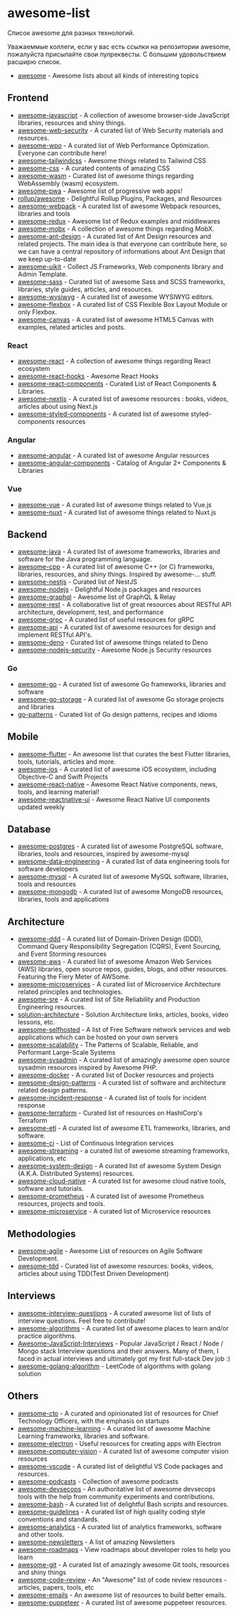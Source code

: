 # awesome-list

Список awesome для разных технологий.

Уважаеммые коллеги, если у вас есть ссылки на репозитории awesome, пожалуйста присылайте свои пулреквесты. С большим удовольствием расширю список.

* [awesome](https://github.com/sindresorhus/awesome) - Awesome lists about all kinds of interesting topics

## Frontend
* [awesome-javascript](https://github.com/sorrycc/awesome-javascript) - A collection of awesome browser-side JavaScript libraries, resources and shiny things.
* [awesome-web-security](https://github.com/qazbnm456/awesome-web-security) - A curated list of Web Security materials and resources.
* [awesome-wpo](https://github.com/davidsonfellipe/awesome-wpo) - A curated list of Web Performance Optimization. Everyone can contribute here!
* [awesome-tailwindcss](https://github.com/aniftyco/awesome-tailwindcss) - Awesome things related to Tailwind CSS
* [awesome-css](https://github.com/awesome-css-group/awesome-css) - A curated contents of amazing CSS
* [awesome-wasm](https://github.com/mbasso/awesome-wasm) - Curated list of awesome things regarding WebAssembly (wasm) ecosystem.
* [awesome-pwa](https://github.com/hemanth/awesome-pwa) - Awesome list of progressive web apps!
* [rollup/awesome](https://github.com/rollup/awesome) - Delightful Rollup Plugins, Packages, and Resources
* [awesome-webpack](https://github.com/webpack-contrib/awesome-webpack) - A curated list of awesome Webpack resources, libraries and tools
* [awesome-redux](https://github.com/xgrommx/awesome-redux) - Awesome list of Redux examples and middlewares
* [awesome-mobx](https://github.com/mobxjs/awesome-mobx) - A collection of awesome things regarding MobX.
* [awesome-ant-design](https://github.com/websemantics/awesome-ant-design) - A curated list of Ant Design resources and related projects. The main idea is that everyone can contribute here, so we can have a central repository of informations about Ant Design that we keep up-to-date
* [awesome-uikit](https://github.com/jaywcjlove/awesome-uikit) - Collect JS Frameworks, Web components library and Admin Template.
* [awesome-sass](https://github.com/Famolus/awesome-sass) - Curated list of awesome Sass and SCSS frameworks, libraries, style guides, articles, and resources.
* [awesome-wysiwyg](https://github.com/JefMari/awesome-wysiwyg) - A curated list of awesome WYSIWYG editors.
* [awesome-flexbox](https://github.com/afonsopacifer/awesome-flexbox) - A curated list of CSS Flexible Box Layout Module or only Flexbox.
* [awesome-canvas](https://github.com/raphamorim/awesome-canvas) - A curated list of awesome HTML5 Canvas with examples, related articles and posts.
### React
* [awesome-react](https://github.com/enaqx/awesome-react) - A collection of awesome things regarding React ecosystem
* [awesome-react-hooks](https://github.com/rehooks/awesome-react-hooks) - Awesome React Hooks
* [awesome-react-components](https://github.com/brillout/awesome-react-components) - Curated List of React Components & Libraries.
* [awesome-nextjs](https://github.com/unicodeveloper/awesome-nextjs) - A curated list of awesome resources : books, videos, articles about using Next.js
* [awesome-styled-components](https://github.com/styled-components/awesome-styled-components) - A curated list of awesome styled-components resources
### Angular
* [awesome-angular](https://github.com/PatrickJS/awesome-angular) - A curated list of awesome Angular resources
* [awesome-angular-components](https://github.com/brillout/awesome-angular-components) - Catalog of Angular 2+ Components & Libraries
### Vue
* [awesome-vue](https://github.com/vuejs/awesome-vue) - A curated list of awesome things related to Vue.js
* [awesome-nuxt](https://github.com/nuxt-community/awesome-nuxt) - A curated list of awesome things related to Nuxt.js

## Backend
* [awesome-java](https://github.com/akullpp/awesome-java) - A curated list of awesome frameworks, libraries and software for the Java programming language.
* [awesome-cpp](https://github.com/fffaraz/awesome-cpp) - A curated list of awesome C++ (or C) frameworks, libraries, resources, and shiny things. Inspired by awesome-... stuff.
* [awesome-nestjs](https://github.com/juliandavidmr/awesome-nestjs) - Curated list of NestJS
* [awesome-nodejs](https://github.com/sindresorhus/awesome-nodejs) - Delightful Node.js packages and resources
* [awesome-graphql](https://github.com/chentsulin/awesome-graphql) - Awesome list of GraphQL & Relay
* [awesome-rest](https://github.com/marmelab/awesome-rest) - A collaborative list of great resources about RESTful API architecture, development, test, and performance
* [awesome-grpc](https://github.com/grpc-ecosystem/awesome-grpc) - A curated list of useful resources for gRPC
* [awesome-api](https://github.com/Kikobeats/awesome-api) - A curated list of awesome resources for design and implement RESTful API's.
* [awesome-deno](https://github.com/denolib/awesome-deno) - Curated list of awesome things related to Deno
* [awesome-nodejs-security](https://github.com/lirantal/awesome-nodejs-security) - Awesome Node.js Security resources
### Go
* [awesome-go](https://github.com/avelino/awesome-go) - A curated list of awesome Go frameworks, libraries and software
* [awesome-go-storage](https://github.com/gostor/awesome-go-storage) - A curated list of awesome Go storage projects and libraries
* [go-patterns](https://github.com/tmrts/go-patterns) - Curated list of Go design patterns, recipes and idioms

## Mobile
* [awesome-flutter](https://github.com/Solido/awesome-flutter) - An awesome list that curates the best Flutter libraries, tools, tutorials, articles and more.
* [awesome-ios](https://github.com/vsouza/awesome-ios) - A curated list of awesome iOS ecosystem, including Objective-C and Swift Projects
* [awesome-react-native](https://github.com/jondot/awesome-react-native) - Awesome React Native components, news, tools, and learning material!
* [awesome-reactnative-ui](https://github.com/madhavanmalolan/awesome-reactnative-ui) - Awesome React Native UI components updated weekly

## Database
* [awesome-postgres](https://github.com/dhamaniasad/awesome-postgres) - A curated list of awesome PostgreSQL software, libraries, tools and resources, inspired by awesome-mysql
* [awesome-data-engineering](https://github.com/igorbarinov/awesome-data-engineering) - A curated list of data engineering tools for software developers
* [awesome-mysql](https://github.com/shlomi-noach/awesome-mysql) - A curated list of awesome MySQL software, libraries, tools and resources
* [awesome-mongodb](https://github.com/ramnes/awesome-mongodb) - A curated list of awesome MongoDB resources, libraries, tools and applications

## Architecture
* [awesome-ddd](https://github.com/heynickc/awesome-ddd) - A curated list of Domain-Driven Design (DDD), Command Query Responsibility Segregation (CQRS), Event Sourcing, and Event Storming resources
* [awesome-aws](https://github.com/donnemartin/awesome-aws) - A curated list of awesome Amazon Web Services (AWS) libraries, open source repos, guides, blogs, and other resources. Featuring the Fiery Meter of AWSome.
* [awesome-microservices](https://github.com/mfornos/awesome-microservices) -  A curated list of Microservice Architecture related principles and technologies.
* [awesome-sre](https://github.com/dastergon/awesome-sre) - A curated list of Site Reliability and Production Engineering resources.
* [solution-architecture](https://github.com/unlight/solution-architecture) - Solution Architecture links, articles, books, video lessons, etc.
* [awesome-selfhosted](https://github.com/awesome-selfhosted/awesome-selfhosted) - A list of Free Software network services and web applications which can be hosted on your own servers
* [awesome-scalability](https://github.com/binhnguyennus/awesome-scalability) - The Patterns of Scalable, Reliable, and Performant Large-Scale Systems
* [awesome-sysadmin](https://github.com/kahun/awesome-sysadmin) - A curated list of amazingly awesome open source sysadmin resources inspired by Awesome PHP.
* [awesome-docker](https://github.com/veggiemonk/awesome-docker) - A curated list of Docker resources and projects
* [awesome-design-patterns](https://github.com/DovAmir/awesome-design-patterns) - A curated list of software and architecture related design patterns.
* [awesome-incident-response](https://github.com/meirwah/awesome-incident-response) - A curated list of tools for incident response
* [awesome-terraform](https://github.com/shuaibiyy/awesome-terraform) - Curated list of resources on HashiCorp's Terraform
* [awesome-etl](https://github.com/pawl/awesome-etl) - A curated list of awesome ETL frameworks, libraries, and software.
* [awesome-ci](https://github.com/ligurio/awesome-ci) - List of Continuous Integration services
* [awesome-streaming](https://github.com/manuzhang/awesome-streaming) - a curated list of awesome streaming frameworks, applications, etc
* [awesome-system-design](https://github.com/madd86/awesome-system-design) - A curated list of awesome System Design (A.K.A. Distributed Systems) resources.
* [awesome-cloud-native](https://github.com/rootsongjc/awesome-cloud-native) - A curated list for awesome cloud native tools, software and tutorials.
* [awesome-prometheus](https://github.com/roaldnefs/awesome-prometheus) - A curated list of awesome Prometheus resources, projects and tools.
* [awesome-microservice](https://github.com/wanghaisheng/awesome-microservice) - A curated list of Microservice resources 

## Methodologies
* [awesome-agile](https://github.com/lorabv/awesome-agile) - Awesome List of resources on Agile Software Development.
* [awesome-tdd](https://github.com/unicodeveloper/awesome-tdd) - Curated list of awesome resources: books, videos, articles about using TDD(Test Driven Development)

## Interviews
* [awesome-interview-questions](https://github.com/DopplerHQ/awesome-interview-questions) - A curated awesome list of lists of interview questions. Feel free to contribute!
* [awesome-algorithms](https://github.com/tayllan/awesome-algorithms) - A curated list of awesome places to learn and/or practice algorithms.
* [Awesome-JavaScript-Interviews](https://github.com/rohan-paul/Awesome-JavaScript-Interviews) - Popular JavaScript / React / Node / Mongo stack Interview questions and their answers. Many of them, I faced in actual interviews and ultimately got my first full-stack Dev job :)
* [awesome-golang-algorithm](https://github.com/kylesliu/awesome-golang-algorithm) - LeetCode of algorithms with golang solution

## Others
* [awesome-cto](https://github.com/kuchin/awesome-cto) - A curated and opinionated list of resources for Chief Technology Officers, with the emphasis on startups
* [awesome-machine-learning](https://github.com/josephmisiti/awesome-machine-learning) - A curated list of awesome Machine Learning frameworks, libraries and software.
* [awesome-electron](https://github.com/sindresorhus/awesome-electron) - Useful resources for creating apps with Electron
* [awesome-computer-vision](https://github.com/jbhuang0604/awesome-computer-vision) - A curated list of awesome computer vision resources
* [awesome-vscode](https://github.com/viatsko/awesome-vscode) - A curated list of delightful VS Code packages and resources.
* [awesome-podcasts](https://github.com/rShetty/awesome-podcasts) - Collection of awesome podcasts
* [awesome-devsecops](https://github.com/devsecops/awesome-devsecops) - An authoritative list of awesome devsecops tools with the help from community experiments and contributions.
* [awesome-bash](https://github.com/awesome-lists/awesome-bash) - A curated list of delightful Bash scripts and resources.
* [awesome-guidelines](https://github.com/Kristories/awesome-guidelines) - A curated list of high quality coding style conventions and standards.
* [awesome-analytics](https://github.com/0xnr/awesome-analytics) - A curated list of analytics frameworks, software and other tools.
* [awesome-newsletters](https://github.com/zudochkin/awesome-newsletters) - A list of amazing Newsletters
* [awesome-roadmaps](https://github.com/orsanawwad/awesome-roadmaps) - View roadmaps about developer roles to help you learn
* [awesome-git](https://github.com/dictcp/awesome-git) - A curated list of amazingly awesome Git tools, resources and shiny things
* [awesome-code-review](https://github.com/joho/awesome-code-review) - An "Awesome" list of code review resources - articles, papers, tools, etc
* [awesome-emails](https://github.com/jonathandion/awesome-emails) - An awesome list of resources to build better emails.
* [awesome-puppeteer](https://github.com/transitive-bullshit/awesome-puppeteer) - A curated list of awesome puppeteer resources.